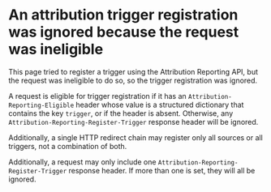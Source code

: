 # An attribution trigger registration was ignored because the request was ineligible

This page tried to register a trigger using the Attribution Reporting API, but
the request was ineligible to do so, so the trigger registration was ignored.

A request is eligible for trigger registration if it has an
`Attribution-Reporting-Eligible` header whose value is a structured dictionary
that contains the key `trigger`, or if the header is absent. Otherwise, any
`Attribution-Reporting-Register-Trigger` response header will be ignored.

Additionally, a single HTTP redirect chain may register only all sources or all
triggers, not a combination of both.

Additionally, a request may only include one
`Attribution-Reporting-Register-Trigger` response header. If more than one is
set, they will all be ignored.
